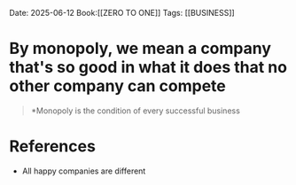Date: 2025-06-12
Book:[[ZERO TO ONE]]
Tags: [[BUSINESS]] 

# By monopoly, we mean a company that's so good in what it does that no other company can compete

>*Monopoly is the condition of every successful business
# References 
- All happy companies are different 